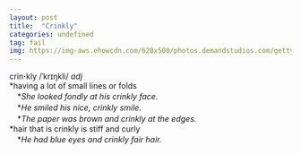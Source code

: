 ```yaml
---
layout: post
title:  "Crinkly"
categories: undefined
tag: fail
img: https://img-aws.ehowcdn.com/620x500/photos.demandstudios.com/getty/article/129/139/87551733.jpg
---
```

<DIV style="MARGIN: 0px 0px 5px">crin<B>·</B>kly /ˈkrɪŋkli/ <I>adj</I> <BR>*having a lot of small lines or folds<BR>　*<I>She looked fondly at his crinkly face.</I><BR>　*<I>He smiled his nice, crinkly smile.</I><BR>　*<I>The paper was brown and crinkly at the edges.</I><BR>*hair that is crinkly is stiff and curly<BR>　*<I>He had blue eyes and crinkly fair hair.</I></DIV>
